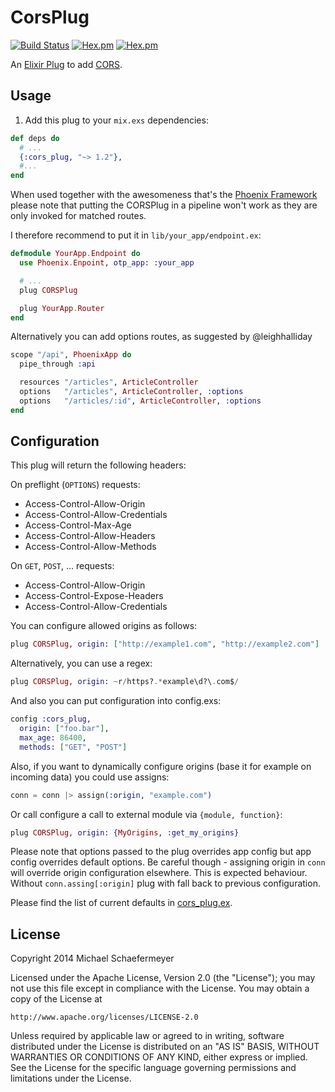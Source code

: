 CorsPlug
========
[![Build Status](https://travis-ci.org/mschae/cors_plug.svg)](https://travis-ci.org/mschae/cors_plug)
[![Hex.pm](https://img.shields.io/hexpm/v/cors_plug.svg)]()
[![Hex.pm](https://img.shields.io/hexpm/l/cors_plug.svg)]()

An [Elixir Plug](http://github.com/elixir-lang/plug) to add [CORS](http://www.w3.org/TR/cors/).

## Usage

1. Add this plug to your `mix.exs` dependencies:

```elixir
def deps do
  # ...
  {:cors_plug, "~> 1.2"},
  #...
end
```

When used together with the awesomeness that's the [Phoenix Framework](http://www.phoenixframework.org/)
please note that putting the CORSPlug in a pipeline won't work as they are only invoked for
matched routes.

I therefore recommend to put it in `lib/your_app/endpoint.ex`:

```elixir
defmodule YourApp.Endpoint do
  use Phoenix.Enpoint, otp_app: :your_app

  # ...
  plug CORSPlug

  plug YourApp.Router
end
```

Alternatively you can add options routes, as suggested by @leighhalliday

```elixir
scope "/api", PhoenixApp do
  pipe_through :api

  resources "/articles", ArticleController
  options   "/articles", ArticleController, :options
  options   "/articles/:id", ArticleController, :options
end
```

## Configuration

This plug will return the following headers:

On preflight (`OPTIONS`) requests:

* Access-Control-Allow-Origin
* Access-Control-Allow-Credentials
* Access-Control-Max-Age
* Access-Control-Allow-Headers
* Access-Control-Allow-Methods

On `GET`, `POST`, ... requests:

* Access-Control-Allow-Origin
* Access-Control-Expose-Headers
* Access-Control-Allow-Credentials

You can configure allowed origins as follows:

```elixir
plug CORSPlug, origin: ["http://example1.com", "http://example2.com"]
```

Alternatively, you can use a regex:

```elixir
plug CORSPlug, origin: ~r/https?.*example\d?\.com$/
```

And also you can put configuration into config.exs:
```elixir
config :cors_plug,
  origin: ["foo.bar"],
  max_age: 86400,
  methods: ["GET", "POST"]
```

Also, if you want to dynamically configure origins (base it for example on
incoming data) you could use assigns:
```elixir
conn = conn |> assign(:origin, "example.com")
```

Or call configure a call to external module via `{module, function}`:
```elixir
plug CORSPlug, origin: {MyOrigins, :get_my_origins}
```

Please note that options passed to the plug overrides app config but app config overrides default options.
Be careful though - assigning origin in `conn` will override origin
configuration elsewhere. This is expected behaviour. Without
`conn.assing[:origin]` plug with fall back to previous configuration.

Please find the list of current defaults in [cors_plug.ex](lib/cors_plug.ex#L5:L15).

## License

Copyright 2014 Michael Schaefermeyer

Licensed under the Apache License, Version 2.0 (the "License");
you may not use this file except in compliance with the License.
You may obtain a copy of the License at

    http://www.apache.org/licenses/LICENSE-2.0

Unless required by applicable law or agreed to in writing, software
distributed under the License is distributed on an "AS IS" BASIS,
WITHOUT WARRANTIES OR CONDITIONS OF ANY KIND, either express or implied.
See the License for the specific language governing permissions and
limitations under the License.
